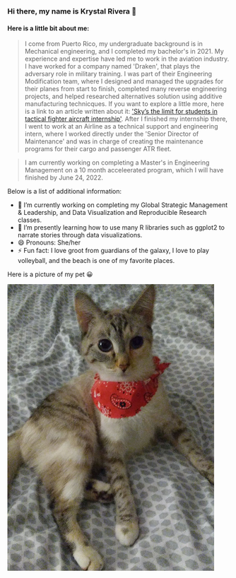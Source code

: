 ### Hi there, my name is Krystal Rivera 👋
#### Here is a little bit about me:

> I come from Puerto Rico, my undergraduate background is in Mechanical engineering, and I completed my bachelor's in 2021. My experience and expertise have led me to work in the aviation industry. I have worked for a company named 'Draken', that plays the adversary role in military training. I was part of their Engineering Modification team, where I designed and managed the upgrades for their planes from start to finish, completed many reverse engineering projects, and helped researched alternatives solution using additive manufacturing technicques. If you want to explore a little more, here is a link to an article written about it: ['Sky’s the limit for students in tactical fighter aircraft internship'](https://floridapoly.edu/news/articles/2020/09/091020-drakeninternship.php). After I finished my internship there, I went to work at an Airline as a technical support and engineering intern, where I worked directly under the 'Senior Director of Maintenance' and was in charge of creating the maintenance programs for their cargo and passenger ATR fleet.

>  I am currently working on completing a Master's in Engineering Management on a 10 month acceleerated program, which I will have finished by June 24, 2022.

Below is a list of additional information:

- 🔭 I’m currently working on completing my Global Strategic Management & Leadership, and Data Visualization and Reproducible Research classes.
- 🌱 I’m presently learning how to use many R libraries such as ggplot2 to narrate stories through data visualizations.
- 😄 Pronouns: She/her
- ⚡ Fun fact: I love groot from guardians of the galaxy, I love to play volleyball, and the beach is one of my favorite places.

Here is a picture of my pet :grinning: 

![](https://raw.githubusercontent.com/Krivera7522/Motatas/main/smaller.png?token=GHSAT0AAAAAABVXJEEUNUWMEES7LBW5PW4IYVMZFFQ)
